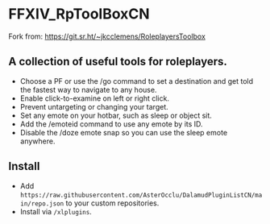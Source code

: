 # FFXIV_RpToolBoxCN

Fork from: https://git.sr.ht/~jkcclemens/RoleplayersToolbox

## A collection of useful tools for roleplayers.

  - Choose a PF or use the /go command to set a destination and get
    told the fastest way to navigate to any house.
  - Enable click-to-examine on left or right click.
  - Prevent untargeting or changing your target.
  - Set any emote on your hotbar, such as sleep or object sit.
  - Add the /emoteid command to use any emote by its ID.
  - Disable the /doze emote snap so you can use the sleep emote
    anywhere.

## Install

- Add `https://raw.githubusercontent.com/AsterOcclu/DalamudPluginListCN/main/repo.json` to your custom repositories.
- Install via `/xlplugins`.
